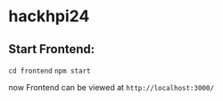 # hackhpi24

## Start Frontend:
`cd frontend`
`npm start`

now Frontend can be viewed at `http://localhost:3000/`

